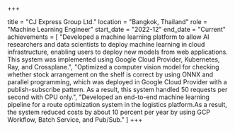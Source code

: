 +++

title = "CJ Express Group Ltd."
location = "Bangkok, Thailand"
role = "Machine Learning Engineer"
start_date = "2022-12"
end_date = "Current"
achievements = [
  "Developed a machine learning platform to allow AI researchers and data scientists to deploy machine learning in cloud infrastructure, enabling users to deploy new models
  from web applications. This system was implemented using Google Cloud Provider, Kubernetes, Ray, and Crossplane.",
  "Optimized a computer vision model for checking whether stock arrangement on the
  shelf is correct by using ONNX and parallel programming, which was deployed in
  Google Cloud Provider with a publish-subscribe pattern. As a result, this system
  handled 50 requests per second with CPU only.",
  "Developed an end-to-end machine learning pipeline for a route optimization system
  in the logistics platform.As a result, the system reduced costs by about 10 percent per year by using GCP Workflow, Batch Service, and Pub/Sub."
]
+++
